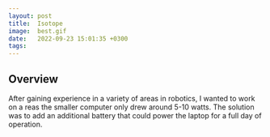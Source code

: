 ```yaml
---
layout: post
title:  Isotope
image:  best.gif
date:   2022-09-23 15:01:35 +0300 
tags:   
---
```

## Overview

After gaining experience in a variety of areas in robotics, I wanted to work on a reas the smaller computer only drew around 5-10 watts. The solution was to add an additional battery that could power the laptop for a full day of operation. 



